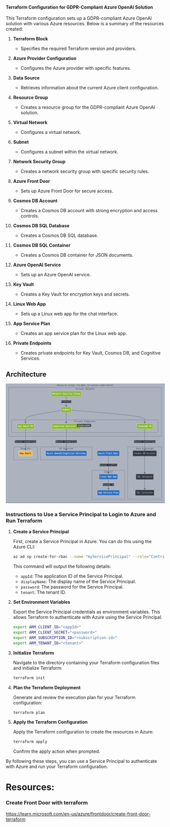 
#### Terraform Configuration for GDPR-Compliant Azure OpenAI Solution

This Terraform configuration sets up a GDPR-compliant Azure OpenAI solution with various Azure resources. Below is a summary of the resources created:

1. **Terraform Block**
   - Specifies the required Terraform version and providers.

2. **Azure Provider Configuration**
   - Configures the Azure provider with specific features.

3. **Data Source**
   - Retrieves information about the current Azure client configuration.

4. **Resource Group**
   - Creates a resource group for the GDPR-compliant Azure OpenAI solution.

5. **Virtual Network**
   - Configures a virtual network.

6. **Subnet**
   - Configures a subnet within the virtual network.

7. **Network Security Group**
   - Creates a network security group with specific security rules.

8. **Azure Front Door**
   - Sets up Azure Front Door for secure access.

9. **Cosmos DB Account**
   - Creates a Cosmos DB account with strong encryption and access controls.

10. **Cosmos DB SQL Database**
    - Creates a Cosmos DB SQL database.

11. **Cosmos DB SQL Container**
    - Creates a Cosmos DB container for JSON documents.

12. **Azure OpenAI Service**
    - Sets up an Azure OpenAI service.

13. **Key Vault**
    - Creates a Key Vault for encryption keys and secrets.

14. **Linux Web App**
    - Sets up a Linux web app for the chat interface.

15. **App Service Plan**
    - Creates an app service plan for the Linux web app.

16. **Private Endpoints**
    - Creates private endpoints for Key Vault, Cosmos DB, and Cognitive Services.


## Architecture

![Architecture Diagram](./images/openai-azure-private-arch.png)

### Instructions to Use a Service Principal to Login to Azure and Run Terraform

1. **Create a Service Principal**

   First, create a Service Principal in Azure. You can do this using the Azure CLI:

   ```sh
   az ad sp create-for-rbac --name "myServicePrincipal" --role="Contributor" --scopes="/subscriptions/<subscription-id>"
   ```

   This command will output the following details:
   - `appId`: The application ID of the Service Principal.
   - `displayName`: The display name of the Service Principal.
   - `password`: The password for the Service Principal.
   - `tenant`: The tenant ID.

2. **Set Environment Variables**

   Export the Service Principal credentials as environment variables. This allows Terraform to authenticate with Azure using the Service Principal.

   ```sh
   export ARM_CLIENT_ID="<appId>"
   export ARM_CLIENT_SECRET="<password>"
   export ARM_SUBSCRIPTION_ID="<subscription-id>"
   export ARM_TENANT_ID="<tenant>"
   ```

3. **Initialize Terraform**

   Navigate to the directory containing your Terraform configuration files and initialize Terraform:

   ```sh
   terraform init
   ```

4. **Plan the Terraform Deployment**

   Generate and review the execution plan for your Terraform configuration:

   ```sh
   terraform plan
   ```

5. **Apply the Terraform Configuration**

   Apply the Terraform configuration to create the resources in Azure:

   ```sh
   terraform apply
   ```

   Confirm the apply action when prompted.

By following these steps, you can use a Service Principal to authenticate with Azure and run your Terraform configuration.



# Resources:


### Create Front Door with terraform

<https://learn.microsoft.com/en-us/azure/frontdoor/create-front-door-terraform>

